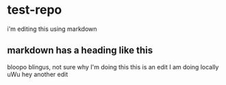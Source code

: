 # test-repo
i'm editing this using markdown
## markdown has a heading like this
bloopo blingus, not sure why I'm doing this
this is an edit I am doing locally uWu
hey another edit
